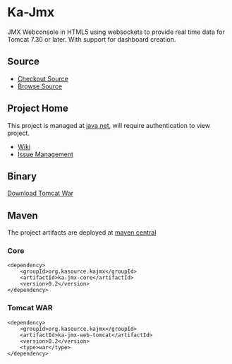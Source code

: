 # Ka-Jmx
JMX Webconsole in  HTML5 using websockets to provide real time data for Tomcat 7.30 or later. With support for dashboard creation.

## Source
* [Checkout Source](https://github.com/wigforss/Ka-Jmx.git) 
* [Browse Source](https://github.com/wigforss/Ka-Jmx) 

## Project Home
This project is managed at [java.net](https://java.net/projects/ka-jmx), will require authentication to view project.
* [Wiki](https://java.net/projects/ka-jmx/pages/Home)
* [Issue Management](http://java.net/jira/browse/KA_JMX)

## Binary
[Download Tomcat War](http://search.maven.org/remotecontent?filepath=org/kasource/kajmx/ka-jmx-web-tomcat/0.2/ka-jmx-web-tomcat-0.2.war)

## Maven
The project artifacts are deployed at [maven central](http://search.maven.org/#search%7Cga%7C1%7Cg%3A%22org.kasource.kajmx%22)

### Core
    <dependency>
        <groupId>org.kasource.kajmx</groupId>
        <artifactId>ka-jmx-core</artifactId>
        <version>0.2</version>
    </dependency>
    
### Tomcat WAR
    <dependency>
        <groupId>org.kasource.kajmx</groupId>
        <artifactId>ka-jmx-web-tomcat</artifactId>
        <version>0.2</version>
        <type>war</type>
    </dependency>
 



